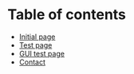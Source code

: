 # Table of contents

* [Initial page](README.md)
* [Test page](test.md)
* [GUI test page](gui-test-page.md)
* [Contact](contact.md)


